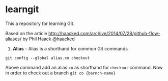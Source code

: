 learngit
========

This a repository for learning Git.

Based on the article http://haacked.com/archive/2014/07/28/github-flow-aliases/
by Phil Haack [@haacked](https://github.com/haacked)

1. **Alias** - Alias is a shorthand for common Git commands

  ```git config --global alias.co checkout```

  Above command add an alias ```co``` as shorthand for ```checkout``` command.
  Now in order to check out a branch ```git co {barnch-name}```

  
